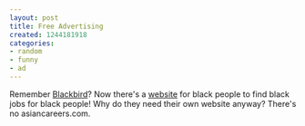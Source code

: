 ```yaml
---
layout: post
title: Free Advertising
created: 1244181918
categories:
- random
- funny
- ad
---
```

Remember [Blackbird](http://dailycow.org/node/422)? Now there's a [website](http://www.blackcareers.com/) for black people to find black jobs for black people! Why do they need their own website anyway? There's no asiancareers.com.
